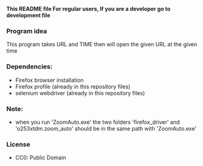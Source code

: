 **This README file For regular users, If you are a developer go to development file**
### Program idea

This program takes URL and TIME then will open the given URL at the given time

### Dependencies:
- Firefox browser installation
- Firefox profile (already in this repository files)
- selenium webdriver (already in this repository files)


### Note:
- when you run 'ZoomAuto.exe' the two folders 'firefox_driver' and 'o253xtdm.zoom_auto' should be in the same path with 'ZoomAuto.exe' 


### License
- CC0: Public Domain
